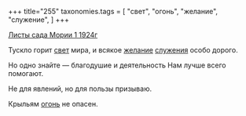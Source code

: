 +++
title="255"
taxonomies.tags = [
 "свет",
 "огонь",
 "желание",
 "служение",
]
+++

[Листы сада Мории 1 1924г](/agni/1924)

Тускло горит [свет](/tags/свет) мира, и всякое [желание](/tags/желание) [служения](/tags/служение) особо дорого.   

Но одно знайте — благодушие и деятельность Нам лучше всего помогают.   

Не для явлений, но для пользы призываю.   

Крыльям [огонь](/tags/огонь) не опасен.   

